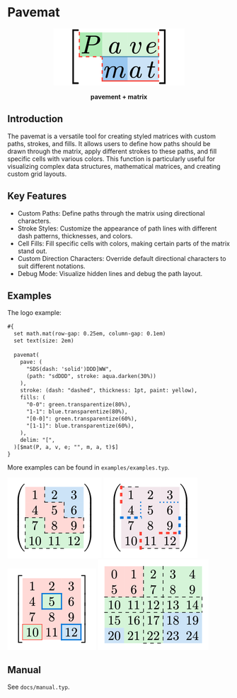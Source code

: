 # Pavemat

<div style="text-align: center">
  <img src="./examples/logo.svg"/>
  <p><strong> pavement + matrix </strong></p>
</div>

## Introduction

The pavemat is a versatile tool for creating styled matrices with custom paths, strokes, and fills. It allows users to define how paths should be drawn through the matrix, apply different strokes to these paths, and fill specific cells with various colors. This function is particularly useful for visualizing complex data structures, mathematical matrices, and creating custom grid layouts.

## Key Features

- Custom Paths: Define paths through the matrix using directional characters.
- Stroke Styles: Customize the appearance of path lines with different dash patterns, thicknesses, and colors.
- Cell Fills: Fill specific cells with colors, making certain parts of the matrix stand out.
- Custom Direction Characters: Override default directional characters to suit different notations.
- Debug Mode: Visualize hidden lines and debug the path layout.

## Examples

The logo example:

```typst
#{
  set math.mat(row-gap: 0.25em, column-gap: 0.1em)
  set text(size: 2em)

  pavemat(
    pave: (
      "SDS(dash: 'solid')DDD]WW",
      (path: "sdDDD", stroke: aqua.darken(30%))
    ),
    stroke: (dash: "dashed", thickness: 1pt, paint: yellow),
    fills: (
      "0-0": green.transparentize(80%),
      "1-1": blue.transparentize(80%),
      "[0-0]": green.transparentize(60%),
      "[1-1]": blue.transparentize(60%),
    ),
    delim: "[",
  )[$mat(P, a, v, e; "", m, a, t)$]
}
```

More examples can be found in `examples/examples.typ`.

![](./examples/example1.svg)
![](./examples/example2.svg)
![](./examples/example4.svg)
![](./examples/example5.svg)

## Manual

See `docs/manual.typ`.
